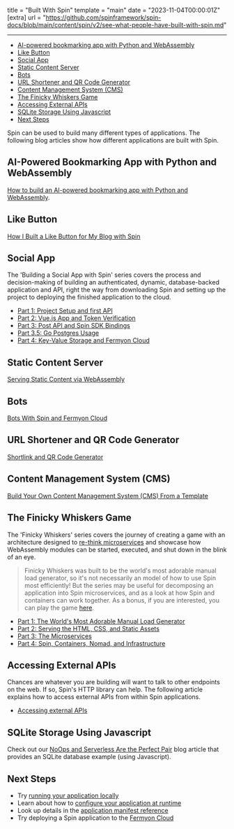 title = "Built With Spin"
template = "main"
date = "2023-11-04T00:00:01Z"
[extra]
url = "https://github.com/spinframework/spin-docs/blob/main/content/spin/v2/see-what-people-have-built-with-spin.md"

---
- [AI-powered bookmarking app with Python and WebAssembly](#ai-powered-bookmarking-app-with-python-and-webassembly)
- [Like Button](#like-button)
- [Social App](#social-app)
- [Static Content Server](#static-content-server)
- [Bots](#bots)
- [URL Shortener and QR Code Generator](#url-shortener-and-qr-code-generator)
- [Content Management System (CMS)](#content-management-system-cms)
- [The Finicky Whiskers Game](#the-finicky-whiskers-game)
- [Accessing External APIs](#accessing-external-apis)
- [SQLite Storage Using Javascript](#sqlite-storage-using-javascript)
- [Next Steps](#next-steps)

Spin can be used to build many different types of applications. The following blog articles show how different applications are built with Spin.

## AI-Powered Bookmarking App with Python and WebAssembly

[How to build an AI-powered bookmarking app with Python and WebAssembly](https://dev.to/fermyon/part-1-how-to-build-an-ai-powered-bookmarking-app-with-python-and-webassembly-2c5b).

## Like Button

[How I Built a Like Button for My Blog with Spin](https://www.fermyon.com/blog/how-i-built-a-like-button-for-my-blog-with-spin)

## Social App

The 'Building a Social App with Spin' series covers the process and decision-making of building an authenticated, dynamic, database-backed application and API, right the way from downloading Spin and setting up the project to deploying the finished application to the cloud.

* [Part 1: Project Setup and first API](https://www.fermyon.com/blog/building-a-social-app-with-spin-1)
* [Part 2: Vue.js App and Token Verification](https://www.fermyon.com/blog/building-a-social-app-with-spin-2)
* [Part 3: Post API and Spin SDK Bindings](https://www.fermyon.com/blog/building-a-social-app-with-spin-3)
* [Part 3.5: Go Postgres Usage](https://www.fermyon.com/blog/building-a-social-app-with-spin-3-5)
* [Part 4: Key-Value Storage and Fermyon Cloud](https://www.fermyon.com/blog/building-a-social-app-with-spin-4)

## Static Content Server

[Serving Static Content via WebAssembly](https://www.fermyon.com/blog/serving-static-content-via-webassembly)

## Bots

[Bots With Spin and Fermyon Cloud](https://www.fermyon.com/blog/bots-with-spin-and-fermyon-cloud)

## URL Shortener and QR Code Generator

[Shortlink and QR Code Generator](https://www.fermyon.com/blog/component-reuse)

## Content Management System (CMS)

[Build Your Own Content Management System (CMS) From a Template](https://www.fermyon.com/blog/build-you-own-cms-from-a-template)

## The Finicky Whiskers Game

The 'Finicky Whiskers' series covers the journey of creating a game with an architecture designed to [re-think microservices](https://www.fermyon.com/blog/rethinking-microservices) and showcase how WebAssembly modules can be started, executed, and shut down in the blink of an eye.

> Finicky Whiskers was built to be the world's most adorable manual load generator, so it's not necessarily an model of how to use Spin most efficiently! But the series may be useful for decomposing an application into Spin microservices, and as a look at how Spin and containers can work together. As a bonus, if you are interested, you can play the game [here](https://finickywhiskers.com/index.html).

* [Part 1: The World's Most Adorable Manual Load Generator](https://www.fermyon.com/blog/finicky-whiskers-part-1-intro)
* [Part 2: Serving the HTML, CSS, and Static Assets](https://www.fermyon.com/blog/finicky-whiskers-part-2-fileserver)
* [Part 3: The Microservices](https://www.fermyon.com/blog/finicky-whiskers-part-3-microservices)
* [Part 4: Spin, Containers, Nomad, and Infrastructure](https://www.fermyon.com/blog/finicky-whiskers-part-4-infrastructure)

## Accessing External APIs

Chances are whatever you are building will want to talk to other endpoints on the web. If so, Spin's HTTP library can help. The following article explains how to access external APIs from within Spin applications.

- [Accessing external APIs](https://www.fermyon.com/blog/spin-rest-apis)

## SQLite Storage Using Javascript

Check out our [NoOps and Serverless Are the Perfect Pair](https://www.fermyon.com/blog/noops-and-serverless-are-the-perfect-pair) blog article that provides an SQLite database example (using Javascript).

## Next Steps

- Try [running your application locally](running-apps)
- Learn about how to [configure your application at runtime](dynamic-configuration)
- Look up details in the [application manifest reference](manifest-reference)
- Try deploying a Spin application to the [Fermyon Cloud](/cloud/quickstart)

